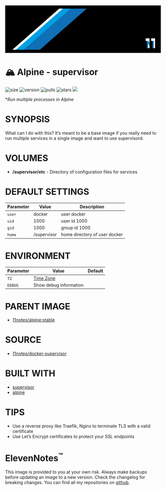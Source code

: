 ![Banner](https://github.com/11notes/defaults/blob/main/static/img/banner.png?raw=true)

# 🏔️ Alpine - supervisor
![size](https://img.shields.io/docker/image-size/11notes/supervisor/stable?color=0eb305) ![version](https://img.shields.io/docker/v/11notes/supervisor/stable?color=eb7a09) ![pulls](https://img.shields.io/docker/pulls/11notes/supervisor?color=2b75d6) ![stars](https://img.shields.io/docker/stars/11notes/supervisor?color=e6a50e) [<img src="https://img.shields.io/badge/github-11notes-blue?logo=github">](https://github.com/11notes)

**Run multiple processes in Alpine*

# SYNOPSIS
What can I do with this? It’s meant to be a base image if you really need to run multiple services in a single image and want to use supervisord.

# VOLUMES
* **/supervisor/etc** - Directory of configuration files for services

# DEFAULT SETTINGS
| Parameter | Value | Description |
| --- | --- | --- |
| `user` | docker | user docker |
| `uid` | 1000 | user id 1000 |
| `gid` | 1000 | group id 1000 |
| `home` | /supervisor | home directory of user docker |

# ENVIRONMENT
| Parameter | Value | Default |
| --- | --- | --- |
| `TZ` | [Time Zone](https://en.wikipedia.org/wiki/List_of_tz_database_time_zones) | |
| `DEBUG` | Show debug information | |

# PARENT IMAGE
* [11notes/alpine:stable](https://hub.docker.com/r/11notes/alpine)

# SOURCE
* [11notes/docker-supervisor](https://github.com/11notes/docker-supervisor)

# BUILT WITH
* [supervisor](http://supervisord.org/introduction.html)
* [alpine](https://alpinelinux.org)

# TIPS
* Use a reverse proxy like Traefik, Nginx to terminate TLS with a valid certificate
* Use Let’s Encrypt certificates to protect your SSL endpoints

# ElevenNotes<sup>™️</sup>
This image is provided to you at your own risk. Always make backups before updating an image to a new version. Check the changelog for breaking changes. You can find all my repositories on [github](https://github.com/11notes).
    